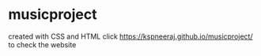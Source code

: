 # musicproject
created with CSS and HTML
click https://kspneeraj.github.io/musicproject/ to check the website
